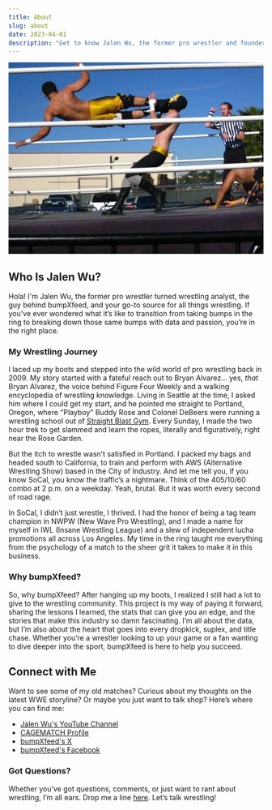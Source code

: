 ```yaml
---
title: About
slug: about
date: 2023-04-01
description: "Get to know Jalen Wu, the former pro wrestler and founder of bumpXfeed, and how his journey in the ring led to a passion for sharing insights on the wrestling world."
---
```


!["Jumpin" Jalen Wu delivering a high-flying dropkick](about.webp)

## Who Is Jalen Wu? 

Hola! I'm Jalen Wu, the former pro wrestler turned wrestling analyst, the guy behind bumpXfeed, and your go-to source for all things wrestling. If you’ve ever wondered what it’s like to transition from taking bumps in the ring to breaking down those same bumps with data and passion, you’re in the right place.

### My Wrestling Journey

I laced up my boots and stepped into the wild world of pro wrestling back in 2009. My story started with a fateful reach out to Bryan Alvarez... yes, *that* Bryan Alvarez, the voice behind Figure Four Weekly and a walking encyclopedia of wrestling knowledge. Living in Seattle at the time, I asked him where I could get my start, and he pointed me straight to Portland, Oregon, where "Playboy" Buddy Rose and Colonel DeBeers were running a wrestling school out of [Straight Blast Gym](https://www.straightblastgym.com). Every Sunday, I made the two hour trek to get slammed and learn the ropes, literally and figuratively, right near the Rose Garden.

But the itch to wrestle wasn’t satisfied in Portland. I packed my bags and headed south to California, to train and perform with AWS (Alternative Wrestling Show) based in the City of Industry. And let me tell you, if you know SoCal, you know the traffic’s a nightmare. Think of the 405/10/60 combo at 2 p.m. on a weekday. Yeah, brutal. But it was worth every second of road rage.

In SoCal, I didn’t just wrestle, I thrived. I had the honor of being a tag team champion in NWPW (New Wave Pro Wrestling), and I made a name for myself in IWL (Insane Wrestling League) and a slew of independent lucha promotions all across Los Angeles. My time in the ring taught me everything from the psychology of a match to the sheer grit it takes to make it in this business.

### Why bumpXfeed?

So, why bumpXfeed? After hanging up my boots, I realized I still had a lot to give to the wrestling community. This project is my way of paying it forward, sharing the lessons I learned, the stats that can give you an edge, and the stories that make this industry so damn fascinating. I’m all about the data, but I’m also about the heart that goes into every dropkick, suplex, and title chase. Whether you’re a wrestler looking to up your game or a fan wanting to dive deeper into the sport, bumpXfeed is here to help you succeed.

## Connect with Me

Want to see some of my old matches? Curious about my thoughts on the latest WWE storyline? Or maybe you just want to talk shop? Here’s where you can find me:

- [Jalen Wu's YouTube Channel](https://www.youtube.com/channel/UCrIgygbZ7lxsMbYn29WtSwA)
- [CAGEMATCH Profile](https://www.cagematch.net/en/?id=2&nr=10961)
- [bumpXfeed's X](https://twitter.com/bumpxfeed)
- [bumpXfeed's Facebook](https://www.facebook.com/bumpxfeed/)

### Got Questions?

Whether you’ve got questions, comments, or just want to rant about wrestling, I’m all ears. Drop me a line [here](https://forms.gle/XDcfxC74ocytjtbA6). Let’s talk wrestling!
